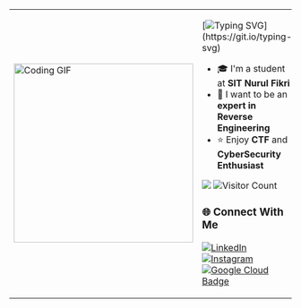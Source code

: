 <table>
<tr>
<td width="320">

<img src="https://github.com/IllalRajinCoding/content/blob/main/anime-shupogaki.gif" width="320" alt="Coding GIF"/>

</td>
<td>

[![Typing SVG](https://readme-typing-svg.demolab.com/?lines=Hello+welcome!;I'm+Robbanie!;Cybersecurity+and+CTF+Enthusiast!)](https://git.io/typing-svg)

- 🎓 I'm a student at **SIT Nurul Fikri**
- 🧩 I want to be an **expert in Reverse Engineering**
- ⭐ Enjoy **CTF** and **CyberSecurity Enthusiast** 

![](https://www.codewars.com/users/loxyxcode/badges/small)
![Visitor Count](https://komarev.com/ghpvc/?username=IllalRajinCoding)

### 🌐 Connect With Me

[![LinkedIn](https://img.shields.io/badge/LinkedIn-0077B5?style=for-the-badge&logo=linkedin&logoColor=white)](https://www.linkedin.com/in/robbanie-hillaly-kurniadien-1b285a334/)
[![Instagram](https://img.shields.io/badge/Instagram-E4405F?style=for-the-badge&logo=instagram&logoColor=white)](https://instagram.com/loxyland) [![Google Cloud Badge](https://img.shields.io/badge/Google_Cloud-Badge-blue?style=for-the-badge&logo=googlecloud)](https://www.cloudskillsboost.google/public_profiles/9720c492-883d-4376-955e-2f111853cafd/badges/17706175)

</td>
</tr>
</table>
